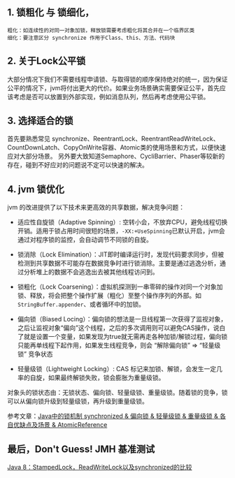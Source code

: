 ## 1. 锁粗化 与 锁细化，
    粗化：如连续性的对同一对象加锁，释放锁需要考虑粗化将其合并在一个临界区类
    细化：要注意区分 synchronize 作用于Class、this、方法、代码块

## 2. 关于Lock公平锁
大部分情况下我们不需要线程申请锁、与取得锁的顺序保持绝对的统一，因为保证公平的情况下，jvm将付出更大的代价。如果业务场景确实需要保证公平，首先应该考虑是否可以放置到外部实现，例如消息队列，然后再考虑使用公平锁。

## 3. 选择适合的锁
首先要熟悉常见 synchronize、ReentrantLock、ReentrantReadWriteLock、CountDownLatch、CopyOnWrite容器、Atomic类的使用场景和方式，以便快速应对大部分场景。
另外要大致知道Semaphore、CycliBarrier、Phaser等较新的存在，碰到不好应对的问题说不定可以快速的解决。

## 4. jvm 锁优化
jvm 的改进提供了以下技术来更高效的共享数据，解决竞争问题：
* 适应性自旋锁（Adaptive Spinning）: 空转小会，不放弃CPU，避免线程切换开销。适用于锁占用时间很短的场景，`-XX:+UseSpinning`已默认开启，jvm会通过对程序锁的监控，会自动调节不同锁的自旋。

* 锁消除（Lock Elimination）：JIT即时编译运行时，发现代码要求同步，但被检测到共享数据不可能存在数据竞争时进行锁消除。主要是通过逃逸分析，通过分析堆上的数据不会逃逸出去被其他线程访问到。

* 锁粗化（Lock Coarsening）：虚拟机探测到一串零碎的操作对同一个对象加锁、释放，将会把整个操作扩展（粗化）至整个操作序列的外部。如`StringBuffer.appender`、或者循环中的加锁。

* 偏向锁（Biased Locing）：偏向锁的想法是一旦线程第一次获得了监视对象，之后让监视对象“偏向”这个线程，之后的多次调用则可以避免CAS操作，说白了就是设置一个变量，如果发现为true就无需再走各种加锁/解锁过程，偏向锁只能再单线程下起作用，如果发生线程竞争，则会 “解除偏向锁” => “轻量级锁” 竞争状态

* 轻量级锁（Lightweight Locking）: CAS 标记来加锁、解锁，会发生一定几率的自旋，如果最终解锁失败，锁会膨胀为重量级锁。

对象头的锁状态由：无锁状态、偏向锁、轻量级锁、重量级锁。随着锁的竞争，锁可以从偏向锁升级到轻量级锁，再升级到重量级锁。

参考文章：[Java中的锁机制 synchronized & 偏向锁 & 轻量级锁 & 重量级锁 & 各自优缺点及场景 & AtomicReference](http://www.cnblogs.com/charlesblc/p/5994162.html)

## 最后，Don't Guess! JMH 基准测试
[Java 8：StampedLock，ReadWriteLock以及synchronized的比较](http://colobu.com/2016/06/01/Java-8-StampedLocks-vs-ReadWriteLocks-and-Synchronized/)